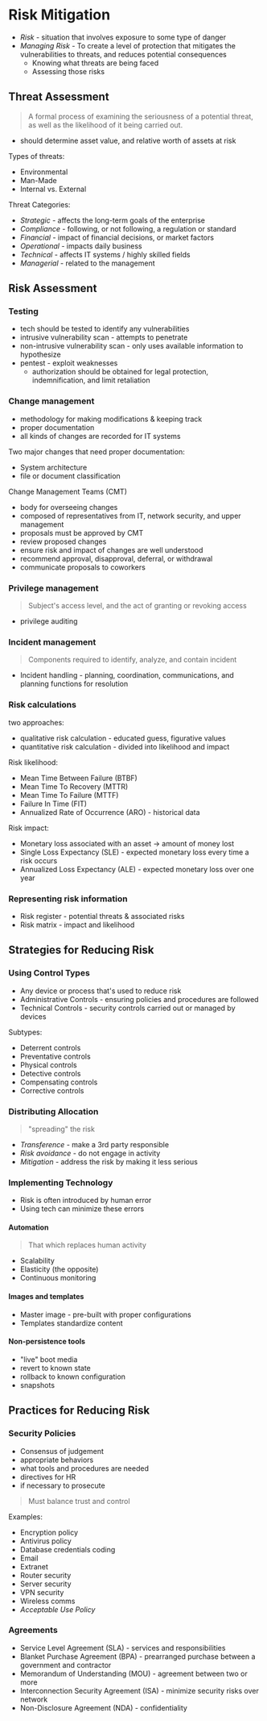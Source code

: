Risk Mitigation
===================

- _Risk_ - situation that involves exposure to some type of danger
- _Managing Risk_ - To create a level of protection that mitigates the vulnerabilities to threats,
  and reduces potential consequences
  - Knowing what threats are being faced
  - Assessing those risks

## Threat Assessment

> A formal process of examining the seriousness of a potential threat, as well
> as the likelihood of it being carried out.

- should determine asset value, and relative worth of assets at risk

Types of threats:

- Environmental
- Man-Made
- Internal vs. External

Threat Categories:

- _Strategic_ - affects the long-term goals of the enterprise
- _Compliance_ - following, or not following, a regulation or standard
- _Financial_ - impact of financial decisions, or market factors
- _Operational_ - impacts daily business
- _Technical_ - affects IT systems / highly skilled fields
- _Managerial_ - related to the management

## Risk Assessment

### Testing

- tech should be tested to identify any vulnerabilities
- intrusive vulnerability scan - attempts to penetrate
- non-intrusive vulnerability scan - only uses available information to hypothesize
- pentest - exploit weaknesses
  - authorization should be obtained for legal protection, indemnification, and limit retaliation

### Change management

- methodology for making modifications & keeping track
- proper documentation
- all kinds of changes are recorded for IT systems

Two major changes that need proper documentation:

- System architecture
- file or document classification

Change Management Teams (CMT)

- body for overseeing changes
- composed of representatives from IT, network security, and upper management
- proposals must be approved by CMT
- review proposed changes
- ensure risk and impact of changes are well understood
- recommend approval, disapproval, deferral, or withdrawal
- communicate proposals to coworkers

### Privilege management

> Subject's access level, and the act of granting or revoking access

- privilege auditing

### Incident management

> Components required to identify, analyze, and contain incident

- Incident handling - planning, coordination, communications, and planning functions for resolution

### Risk calculations

two approaches:

- qualitative risk calculation - educated guess, figurative values
- quantitative risk calculation - divided into likelihood and impact

Risk likelihood:

- Mean Time Between Failure (BTBF)
- Mean Time To Recovery (MTTR)
- Mean Time To Failure (MTTF)
- Failure In Time (FIT)
- Annualized Rate of Occurrence (ARO) - historical data

Risk impact:

- Monetary loss associated with an asset → amount of money lost
- Single Loss Expectancy (SLE) - expected monetary loss every time a risk occurs
- Annualized Loss Expectancy (ALE) - expected monetary loss over one year

### Representing risk information

- Risk register - potential threats & associated risks
- Risk matrix - impact and likelihood

## Strategies for Reducing Risk

### Using Control Types

- Any device or process that's used to reduce risk
- Administrative Controls - ensuring policies and procedures are followed
- Technical Controls - security controls carried out or managed by devices

Subtypes:

- Deterrent controls
- Preventative controls
- Physical controls
- Detective controls
- Compensating controls
- Corrective controls

### Distributing Allocation

> "spreading" the risk

- _Transference_ - make a 3rd party responsible
- _Risk avoidance_ - do not engage in activity
- _Mitigation_ - address the risk by making it less serious

### Implementing Technology

- Risk is often introduced by human error
- Using tech can minimize these errors

#### Automation

> That which replaces human activity

- Scalability
- Elasticity (the opposite)
- Continuous monitoring

#### Images and templates

- Master image - pre-built with proper configurations
- Templates standardize content

#### Non-persistence tools

- "live" boot media
- revert to known state
- rollback to known configuration
- snapshots

## Practices for Reducing Risk

### Security Policies

- Consensus of judgement
- appropriate behaviors
- what tools and procedures are needed
- directives for HR
- if necessary to prosecute

> Must balance trust and control

Examples:

- Encryption policy
- Antivirus policy
- Database credentials coding
- Email
- Extranet
- Router security
- Server security
- VPN security
- Wireless comms
- _Acceptable Use Policy_

### Agreements

- Service Level Agreement (SLA) - services and responsibilities
- Blanket Purchase Agreement (BPA) - prearranged purchase between a government and contractor
- Memorandum of Understanding (MOU) - agreement between two or more
- Interconnection Security Agreement (ISA) - minimize security risks over network
- Non-Disclosure Agreement (NDA) - confidentiality
